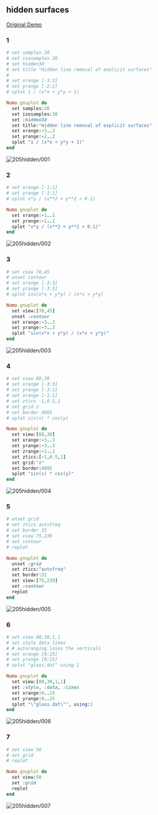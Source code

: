 ## hidden surfaces
[Original Demo](http://gnuplot.sourceforge.net/demo_4.6/hidden.html)

### 1

```ruby
# set samples 20
# set isosamples 20
# set hidden3d
# set title "Hidden line removal of explicit surfaces"
# 
# set xrange [-3:3]
# set yrange [-2:2]
# splot 1 / (x*x + y*y + 1)

Numo.gnuplot do
  set samples:20
  set isosamples:20
  set :hidden3d
  set title:"Hidden line removal of explicit surfaces"
  set xrange:-3..3
  set yrange:-2..2
  splot "1 / (x*x + y*y + 1)"
end
```
![205hidden/001](https://raw.github.com/ruby-numo/gnuplot-demo/master/gnuplot/md/205hidden/image/001.png)

### 2

```ruby
# set xrange [-1:1]
# set yrange [-1:1]
# splot x*y / (x**2 + y**2 + 0.1)

Numo.gnuplot do
  set xrange:-1..1
  set yrange:-1..1
  splot "x*y / (x**2 + y**2 + 0.1)"
end
```
![205hidden/002](https://raw.github.com/ruby-numo/gnuplot-demo/master/gnuplot/md/205hidden/image/002.png)

### 3

```ruby
# set view 70,45
# unset contour
# set xrange [-3:3]
# set yrange [-3:3]
# splot sin(x*x + y*y) / (x*x + y*y)

Numo.gnuplot do
  set view:[70,45]
  unset :contour
  set xrange:-3..3
  set yrange:-3..3
  splot "sin(x*x + y*y) / (x*x + y*y)"
end
```
![205hidden/003](https://raw.github.com/ruby-numo/gnuplot-demo/master/gnuplot/md/205hidden/image/003.png)

### 4

```ruby
# set view 60,30
# set xrange [-3:3]
# set yrange [-3:3]
# set zrange [-1:1]
# set ztics -1,0.5,1
# set grid z
# set border 4095
# splot sin(x) * cos(y)

Numo.gnuplot do
  set view:[60,30]
  set xrange:-3..3
  set yrange:-3..3
  set zrange:-1..1
  set ztics:[-1,0.5,1]
  set grid:"z"
  set border:4095
  splot "sin(x) * cos(y)"
end
```
![205hidden/004](https://raw.github.com/ruby-numo/gnuplot-demo/master/gnuplot/md/205hidden/image/004.png)

### 5

```ruby
# unset grid
# set ztics autofreq
# set border 31
# set view 75,230
# set contour
# replot

Numo.gnuplot do
  unset :grid
  set ztics:"autofreq"
  set border:31
  set view:[75,230]
  set :contour
  replot
end
```
![205hidden/005](https://raw.github.com/ruby-numo/gnuplot-demo/master/gnuplot/md/205hidden/image/005.png)

### 6

```ruby
# set view 80,30,1,1
# set style data lines
# # autoranging loses the verticals
# set xrange [0:15]
# set yrange [0:15]
# splot "glass.dat" using 1

Numo.gnuplot do
  set view:[80,30,1,1]
  set :style, :data, :lines
  set xrange:0..15
  set yrange:0..15
  splot "\"glass.dat\"", using:1
end
```
![205hidden/006](https://raw.github.com/ruby-numo/gnuplot-demo/master/gnuplot/md/205hidden/image/006.png)

### 7

```ruby
# set view 50
# set grid
# replot

Numo.gnuplot do
  set view:50
  set :grid
  replot
end
```
![205hidden/007](https://raw.github.com/ruby-numo/gnuplot-demo/master/gnuplot/md/205hidden/image/007.png)

